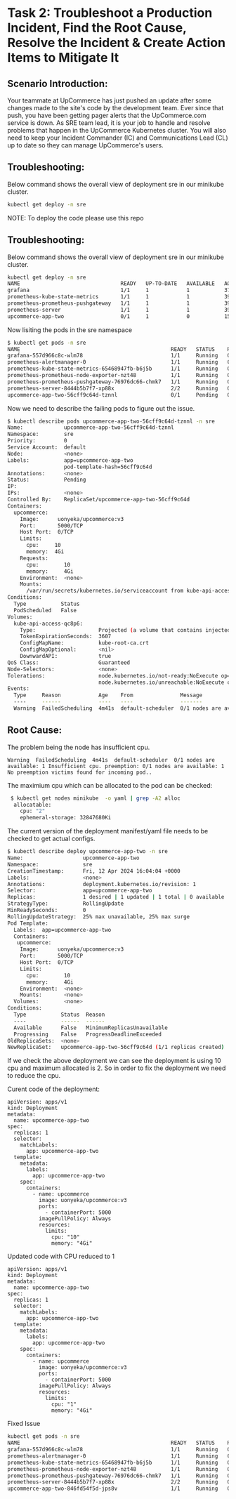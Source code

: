# Task 2: Troubleshoot a Production Incident, Find the Root Cause, Resolve the Incident & Create Action Items to Mitigate It

## Scenario Introduction:

Your teammate at UpCommerce has just pushed an update after some changes made to the site's code by the development team. Ever since that push, you have been getting pager alerts that the UpCommerce.com service is down. As SRE team lead, it is your job to handle and resolve problems that happen in the UpCommerce Kubernetes cluster. You will also need to keep your Incident Commander (IC) and Communications Lead (CL) up to date so they can manage UpCommerce's users.


## Troubleshooting:

Below command shows the overall view of deployment sre in our minikube cluster.

```bash
kubectl get deploy -n sre
```


NOTE: To deploy the code please use this repo


## Troubleshooting:

Below command shows the overall view of deployment sre in our minikube cluster.

```bash
kubectl get deploy -n sre
NAME                                READY   UP-TO-DATE   AVAILABLE   AGE
grafana                             1/1     1            1           37m
prometheus-kube-state-metrics       1/1     1            1           39m
prometheus-prometheus-pushgateway   1/1     1            1           39m
prometheus-server                   1/1     1            1           39m
upcommerce-app-two                  0/1     1            0           15m
```

Now lisiting the pods in the sre namespace 

```bash
$ kubectl get pods -n sre
NAME                                                READY   STATUS    RESTARTS   AGE
grafana-557d966c8c-wlm78                            1/1     Running   0          36m
prometheus-alertmanager-0                           1/1     Running   0          38m
prometheus-kube-state-metrics-65468947fb-b6j5b      1/1     Running   0          38m
prometheus-prometheus-node-exporter-nzt48           1/1     Running   0          38m
prometheus-prometheus-pushgateway-76976dc66-chmk7   1/1     Running   0          38m
prometheus-server-8444b5b7f7-xp88x                  2/2     Running   0          38m
upcommerce-app-two-56cff9c64d-tznnl                 0/1     Pending   0          13m
```

Now we need to describe the failing pods to figure out the issue. 

```bash
$ kubectl describe pods upcommerce-app-two-56cff9c64d-tznnl -n sre
Name:             upcommerce-app-two-56cff9c64d-tznnl
Namespace:        sre
Priority:         0
Service Account:  default
Node:             <none>
Labels:           app=upcommerce-app-two
                  pod-template-hash=56cff9c64d
Annotations:      <none>
Status:           Pending
IP:               
IPs:              <none>
Controlled By:    ReplicaSet/upcommerce-app-two-56cff9c64d
Containers:
  upcommerce:
    Image:      uonyeka/upcommerce:v3
    Port:       5000/TCP
    Host Port:  0/TCP
    Limits:
      cpu:     10
      memory:  4Gi
    Requests:
      cpu:        10
      memory:     4Gi
    Environment:  <none>
    Mounts:
      /var/run/secrets/kubernetes.io/serviceaccount from kube-api-access-qc8p6 (ro)
Conditions:
  Type           Status
  PodScheduled   False 
Volumes:
  kube-api-access-qc8p6:
    Type:                    Projected (a volume that contains injected data from multiple sources)
    TokenExpirationSeconds:  3607
    ConfigMapName:           kube-root-ca.crt
    ConfigMapOptional:       <nil>
    DownwardAPI:             true
QoS Class:                   Guaranteed
Node-Selectors:              <none>
Tolerations:                 node.kubernetes.io/not-ready:NoExecute op=Exists for 300s
                             node.kubernetes.io/unreachable:NoExecute op=Exists for 300s
Events:
  Type     Reason            Age    From               Message
  ----     ------            ----   ----               -------
  Warning  FailedScheduling  4m41s  default-scheduler  0/1 nodes are available: 1 Insufficient cpu. preemption: 0/1 nodes are available: 1 No preemption victims found for incoming pod..
```

## Root Cause:

The problem being the node has insufficient cpu.

```
Warning  FailedScheduling  4m41s  default-scheduler  0/1 nodes are available: 1 Insufficient cpu. preemption: 0/1 nodes are available: 1 No preemption victims found for incoming pod..
```

The maximium cpu which can be allocated to the pod can be checked:

```bash
 $ kubectl get nodes minikube  -o yaml | grep -A2 alloc
  allocatable:
    cpu: "2"
    ephemeral-storage: 32847680Ki
```

The current version of the deployment manifest/yaml file needs to be  checked to get actual configs.

```bash
$ kubectl describe deploy upcommerce-app-two -n sre
Name:                   upcommerce-app-two
Namespace:              sre
CreationTimestamp:      Fri, 12 Apr 2024 16:04:04 +0000
Labels:                 <none>
Annotations:            deployment.kubernetes.io/revision: 1
Selector:               app=upcommerce-app-two
Replicas:               1 desired | 1 updated | 1 total | 0 available | 1 unavailable
StrategyType:           RollingUpdate
MinReadySeconds:        0
RollingUpdateStrategy:  25% max unavailable, 25% max surge
Pod Template:
  Labels:  app=upcommerce-app-two
  Containers:
   upcommerce:
    Image:      uonyeka/upcommerce:v3
    Port:       5000/TCP
    Host Port:  0/TCP
    Limits:
      cpu:        10
      memory:     4Gi
    Environment:  <none>
    Mounts:       <none>
  Volumes:        <none>
Conditions:
  Type           Status  Reason
  ----           ------  ------
  Available      False   MinimumReplicasUnavailable
  Progressing    False   ProgressDeadlineExceeded
OldReplicaSets:  <none>
NewReplicaSet:   upcommerce-app-two-56cff9c64d (1/1 replicas created)
```

If we check the above deployment we can see the deployment is using 10 cpu and maximum allocated is 2. So in order to fix the deployment we need to reduce the cpu.

Curent code of the deployment:

```
apiVersion: apps/v1
kind: Deployment
metadata:
  name: upcommerce-app-two
spec:
  replicas: 1
  selector:
    matchLabels:
      app: upcommerce-app-two
  template:
    metadata:
      labels:
        app: upcommerce-app-two
    spec:
      containers:
        - name: upcommerce
          image: uonyeka/upcommerce:v3
          ports:
            - containerPort: 5000
          imagePullPolicy: Always
          resources:
            limits:
              cpu: "10"
              memory: "4Gi"
```

Updated code with CPU reduced to 1

```
apiVersion: apps/v1
kind: Deployment
metadata:
  name: upcommerce-app-two
spec:
  replicas: 1
  selector:
    matchLabels:
      app: upcommerce-app-two
  template:
    metadata:
      labels:
        app: upcommerce-app-two
    spec:
      containers:
        - name: upcommerce
          image: uonyeka/upcommerce:v3
          ports:
            - containerPort: 5000
          imagePullPolicy: Always
          resources:
            limits:
              cpu: "1"
              memory: "4Gi"
```

Fixed Issue

```bash
kubectl get pods -n sre
NAME                                                READY   STATUS    RESTARTS   AGE
grafana-557d966c8c-wlm78                            1/1     Running   0          58m
prometheus-alertmanager-0                           1/1     Running   0          60m
prometheus-kube-state-metrics-65468947fb-b6j5b      1/1     Running   0          60m
prometheus-prometheus-node-exporter-nzt48           1/1     Running   0          60m
prometheus-prometheus-pushgateway-76976dc66-chmk7   1/1     Running   0          60m
prometheus-server-8444b5b7f7-xp88x                  2/2     Running   0          60m
upcommerce-app-two-846fd54f5d-jps8v                 1/1     Running   0          26s
```


